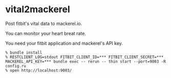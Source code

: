 # vital2mackerel

Post fitbit's vital data to mackerel.io.

You can monitor your heart breat rate.

You need your fitbit application and mackerel's API key.

```
% bundle install
% RESTCLIENT_LOG=stdout FITBIT_CLIENT_ID=*** FITBIT_CLIENT_SECRET=*** MACKEREL_API_KEY=*** bundle exec -- rerun -- thin start --port=9003 -R config.ru
% open http://localhost:9003/
```
